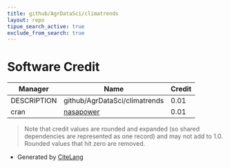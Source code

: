 ```yaml
---
title: github/AgrDataSci/climatrends
layout: repo
tipue_search_active: true
exclude_from_search: true
---
```

# Software Credit

|Manager|Name|Credit|
|-------|----|------|
|DESCRIPTION|github/AgrDataSci/climatrends|0.01|
|cran|[nasapower](https://docs.ropensci.org/nasapower/)|0.01|


> Note that credit values are rounded and expanded (so shared dependencies are represented as one record) and may not add to 1.0. Rounded values that hit zero are removed.


- Generated by [CiteLang](https://github.com/vsoch/citelang)
